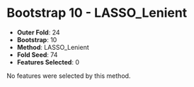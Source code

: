 # Bootstrap 10 - LASSO_Lenient

- **Outer Fold**: 24
- **Bootstrap**: 10
- **Method**: LASSO_Lenient
- **Fold Seed**: 74
- **Features Selected**: 0

No features were selected by this method.
